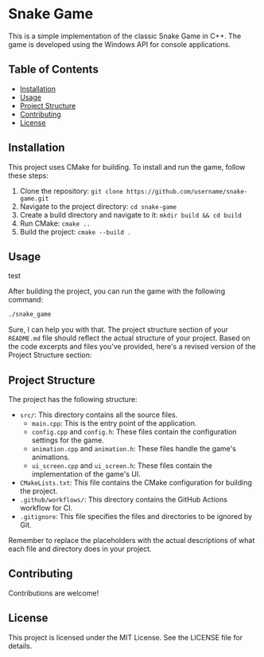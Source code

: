 # Snake Game

This is a simple implementation of the classic Snake Game in C++. The game is developed using the Windows API for console applications.

## Table of Contents

- [Installation](#installation)
- [Usage](#usage)
- [Project Structure](#project-structure)
- [Contributing](#contributing)
- [License](#license)

## Installation

This project uses CMake for building. To install and run the game, follow these steps:

1. Clone the repository: `git clone https://github.com/username/snake-game.git`
2. Navigate to the project directory: `cd snake-game`
3. Create a build directory and navigate to it: `mkdir build && cd build`
4. Run CMake: `cmake ..`
5. Build the project: `cmake --build .`

## Usage
test

After building the project, you can run the game with the following command:

```bash
./snake_game
```

Sure, I can help you with that. The project structure section of your `README.md` file should reflect the actual structure of your project. Based on the code excerpts and files you've provided, here's a revised version of the Project Structure section:


## Project Structure
The project has the following structure:

- `src/`: This directory contains all the source files.
  - `main.cpp`: This is the entry point of the application.
  - `config.cpp` and `config.h`: These files contain the configuration settings for the game.
  - `animation.cpp` and `animation.h`: These files handle the game's animations.
  - `ui_screen.cpp` and `ui_screen.h`: These files contain the implementation of the game's UI.
- `CMakeLists.txt`: This file contains the CMake configuration for building the project.
- `.github/workflows/`: This directory contains the GitHub Actions workflow for CI.
- `.gitignore`: This file specifies the files and directories to be ignored by Git.

Remember to replace the placeholders with the actual descriptions of what each file and directory does in your project.

## Contributing
Contributions are welcome!
## License
This project is licensed under the MIT License. See the LICENSE file for details.